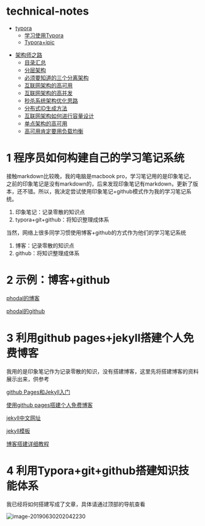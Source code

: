 # technical-notes

- [typora](./typora)
	* [学习使用Typora](/typora/学习使用Typora.md)
  * [Typora+ipic](/typora/Typora+ipic.md)

* [架构师之路](./架构师之路)
  * [目录汇总](./架构师之路/目录汇总.md)
  * [分层架构](./架构师之路/分层架构.md)
  * [必须要知道的三个分离架构](./架构师之路/必须要知道的三个分离架构.md)
  * [互联网架构的高可用](./架构师之路/互联网架构的高可用.md)
  * [互联网架构的高并发](./架构师之路/互联网架构的高并发.md)
  * [秒杀系统架构优化思路](./架构师之路/秒杀系统架构优化思路.md)
  * [分布式ID生成方法](./架构师之路/分布式ID生成方法.md)
  * [互联网架构如何进行容量设计](./架构师之路/互联网架构如何进行容量设计.md)
  * [单点架构的高可用](./架构师之路/单点架构的高可用.md)
  * [高可用肯定要用负载均衡](./架构师之路/高可用肯定要用负载均衡.md)





# 1  程序员如何构建自己的学习笔记系统

接触markdown比较晚，我的电脑是macbook pro，学习笔记用的是印象笔记，之前的印象笔记是没有markdown的，后来发现印象笔记有markdown，更新了版本，还不错。所以，我决定尝试使用印象笔记+github模式作为我的学习笔记系统。

1. 印象笔记：记录零散的知识点
2. typora+git+github：将知识整理成体系



当然，网络上很多同学习惯使用博客+github的方式作为他们的学习笔记系统

1. 博客：记录零散的知识点
2. github：将知识整理成体系



# 2  示例：博客+github

[phodal的博客](https://www.phodal.com/)

[phodal的github](https://github.com/phodal)



# 3  利用github pages+jekyll搭建个人免费博客

我用的是印象笔记作为记录零散的知识，没有搭建博客，这里先将搭建博客的资料展示出来，供参考

[github Pages和Jekyll入门](http://www.ruanyifeng.com/blog/2012/08/blogging_with_jekyll.html)

[使用github pages搭建个人免费博客](https://www.jianshu.com/p/fabb01427203)

[jekyll中文网址](http://jekyllcn.com/)

[jekyll模板](http://jekyllthemes.org/)

[博客搭建详细教程](https://github.com/qiubaiying/qiubaiying.github.io)



# 4  利用Typora+git+github搭建知识技能体系

我已经将如何搭建写成了文章，具体请通过顶部的导航查看

![image-20190630202042230](http://ww1.sinaimg.cn/large/006tNc79ly1g4jg8umbm2j30kt04wmxe.jpg)
